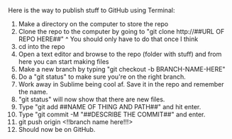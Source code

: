 Here is the way to publish stuff to GitHub using Terminal:

1. Make a directory on the computer to store the repo
2. Clone the repo to the computer by going to "git clone http://##URL OF REPO HERE##"
^ You should only have to do that once I think
3. cd into the repo
4. Open a text editor and browse to the repo (folder with stuff) and from here you can start making files
5. Make a new branch by typing "git checkout -b BRANCH-NAME-HERE"
6. Do a "git status" to make sure you're on the right branch.
7. Work away in Sublime being cool af. Save it in the repo and remember the name.
8. "git status" will now show that there are new files.
9. Type "git add ##NAME OF THING AND PATH##" and hit enter.
10. Type "git commit -M "##DESCRIBE THE COMMIT##" and enter.
11. git push origin <!!branch name here!!!>
12. Should now be on GitHub.